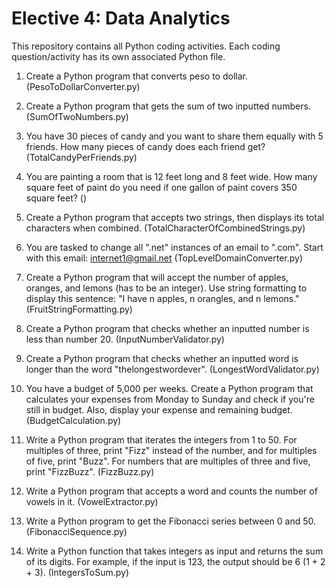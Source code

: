 # Elective 4: Data Analytics

This repository contains all Python coding activities. Each coding question/activity has its own associated Python file.

1. Create a Python program that converts peso to dollar. (PesoToDollarConverter.py)

2. Create a Python program that gets the sum of two inputted numbers. (SumOfTwoNumbers.py)

3. You have 30 pieces of candy and you want to share them equally with 5 friends. How many pieces of candy does each friend get? (TotalCandyPerFriends.py)

4. You are painting a room that is 12 feet long and 8 feet wide. How many square feet of paint do you need if one gallon of paint covers 350 square feet? ()

5. Create a Python program that accepts two strings, then displays its total characters when combined. (TotalCharacterOfCombinedStrings.py)

6. You are tasked to change all ".net" instances of an email to ".com". Start with this email: internet1@gmail.net (TopLevelDomainConverter.py)

7. Create a Python program that will accept the number of apples, oranges, and lemons (has to be an integer). Use string formatting to display this sentence: "I have n apples, n orangles, and n lemons." (FruitStringFormatting.py)

8. Create a Python program that checks whether an inputted number is less than number 20. (InputNumberValidator.py)

9. Create a Python program that checks whether an inputted word is longer than the word "thelongestwordever". (LongestWordValidator.py)

10. You have a budget of 5,000 per weeks. Create a Python program that calculates your expenses from Monday to Sunday and check if you're still in budget. Also, display your expense and remaining budget. (BudgetCalculation.py)

11. Write a Python program that iterates the integers from 1 to 50. For multiples of three, print "Fizz" instead of the number, and for multiples of five, print "Buzz". For numbers that are multiples of three and five, print "FizzBuzz". (FizzBuzz.py)

12. Write a Python program that accepts a word and counts the number of vowels in it. (VowelExtractor.py)

13. Write a Python program to get the Fibonacci series between 0 and 50. (FibonacciSequence.py)

14. Write a Python function that takes integers as input and returns the sum of its digits. For example, if the input is 123, the output should be 6 (1 + 2 + 3). (IntegersToSum.py)
